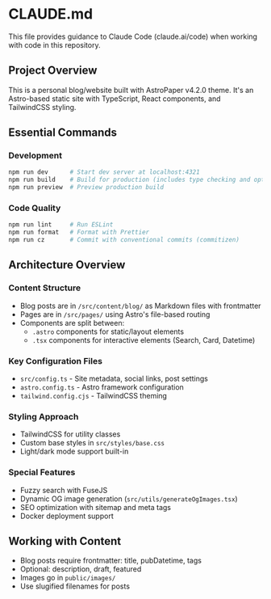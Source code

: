 # CLAUDE.md

This file provides guidance to Claude Code (claude.ai/code) when working with code in this repository.

## Project Overview
This is a personal blog/website built with AstroPaper v4.2.0 theme. It's an Astro-based static site with TypeScript, React components, and TailwindCSS styling.

## Essential Commands

### Development
```bash
npm run dev      # Start dev server at localhost:4321
npm run build    # Build for production (includes type checking and optimization)
npm run preview  # Preview production build
```

### Code Quality
```bash
npm run lint     # Run ESLint
npm run format   # Format with Prettier
npm run cz       # Commit with conventional commits (commitizen)
```

## Architecture Overview

### Content Structure
- Blog posts are in `/src/content/blog/` as Markdown files with frontmatter
- Pages are in `/src/pages/` using Astro's file-based routing
- Components are split between:
  - `.astro` components for static/layout elements
  - `.tsx` components for interactive elements (Search, Card, Datetime)

### Key Configuration Files
- `src/config.ts` - Site metadata, social links, post settings
- `astro.config.ts` - Astro framework configuration
- `tailwind.config.cjs` - TailwindCSS theming

### Styling Approach
- TailwindCSS for utility classes
- Custom base styles in `src/styles/base.css`
- Light/dark mode support built-in

### Special Features
- Fuzzy search with FuseJS
- Dynamic OG image generation (`src/utils/generateOgImages.tsx`)
- SEO optimization with sitemap and meta tags
- Docker deployment support

## Working with Content
- Blog posts require frontmatter: title, pubDatetime, tags
- Optional: description, draft, featured
- Images go in `public/images/`
- Use slugified filenames for posts